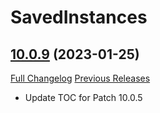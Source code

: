 # SavedInstances

## [10.0.9](https://github.com/SavedInstances/SavedInstances/tree/10.0.9) (2023-01-25)
[Full Changelog](https://github.com/SavedInstances/SavedInstances/compare/10.0.8...10.0.9) [Previous Releases](https://github.com/SavedInstances/SavedInstances/releases)

- Update TOC for Patch 10.0.5  
